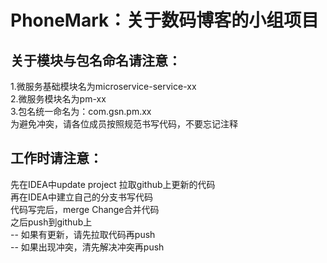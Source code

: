 PhoneMark：关于数码博客的小组项目
======================
## 关于模块与包名命名请注意：
  1.微服务基础模块名为microservice-service-xx<br> 
  2.微服务模块名为pm-xx<br> 
  3.包名统一命名为：com.gsn.pm.xx<br> 
为避免冲突，请各位成员按照规范书写代码，不要忘记注释<br> 

## 工作时请注意：
  先在IDEA中update project 拉取github上更新的代码<br> 
  再在IDEA中建立自己的分支书写代码<br> 
  代码写完后，merge Change合并代码<br> 
  之后push到github上<br> 
-- 如果有更新，请先拉取代码再push<br> 
-- 如果出现冲突，清先解决冲突再push<br> 
